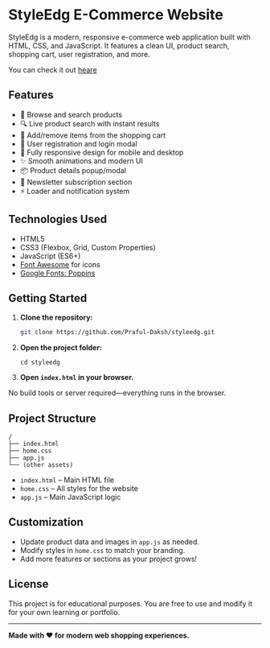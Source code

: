 # StyleEdg E-Commerce Website

StyleEdg is a modern, responsive e-commerce web application built with HTML, CSS, and JavaScript. It features a clean UI, product search, shopping cart, user registration, and more.

You can check it out [heare](https://praful-daksh.github.io/StyleEdg/)

## Features

- 🛒 Browse and search products
- 🔍 Live product search with instant results
- 🧾 Add/remove items from the shopping cart
- 👤 User registration and login modal
- 📱 Fully responsive design for mobile and desktop
- ✨ Smooth animations and modern UI
- 📦 Product details popup/modal
- 📧 Newsletter subscription section
- ⚡ Loader and notification system

## Technologies Used

- HTML5
- CSS3 (Flexbox, Grid, Custom Properties)
- JavaScript (ES6+)
- [Font Awesome](https://fontawesome.com/) for icons
- [Google Fonts: Poppins](https://fonts.google.com/specimen/Poppins)

## Getting Started

1. **Clone the repository:**
   ```bash
   git clone https://github.com/Praful-Daksh/styleedg.git
   ```
2. **Open the project folder:**
   ```
   cd styleedg
   ```
3. **Open `index.html` in your browser.**

No build tools or server required—everything runs in the browser.

## Project Structure

```
/
├── index.html
├── home.css
├── app.js
└── (other assets)
```

- `index.html` – Main HTML file
- `home.css` – All styles for the website
- `app.js` – Main JavaScript logic

## Customization

- Update product data and images in `app.js` as needed.
- Modify styles in `home.css` to match your branding.
- Add more features or sections as your project grows!

## License

This project is for educational purposes. You are free to use and modify it for your own learning or portfolio.

---

**Made with ❤️ for modern web shopping experiences.**